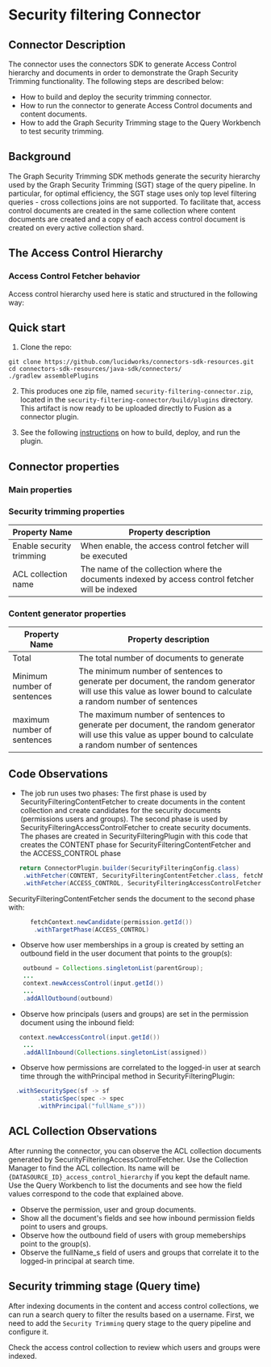 # Security filtering Connector

## Connector Description

The connector uses the connectors SDK to generate Access Control hierarchy and documents in order to demonstrate the 
Graph Security Trimming functionality.
The following steps are described below:
- How to build and deploy the security trimming connector.
- How to run the connector to generate Access Control documents and content documents.
- How to add the Graph Security Trimming stage to the Query Workbench to test security trimming.

## Background
The Graph Security Trimming SDK methods generate the security hierarchy used by the Graph Security Trimming (SGT)
stage of the query pipeline. In particular, for optimal efficiency, the SGT stage uses only top level filtering queries -
cross collections joins are not supported. To facilitate that, access control documents are created in the same collection where content
documents are created and a copy of each access control document is created on every active collection shard.

## The Access Control Hierarchy
 
### Access Control Fetcher behavior

Access control hierarchy used here is static and structured in the following way:


## Quick start

1. Clone the repo:
```
git clone https://github.com/lucidworks/connectors-sdk-resources.git
cd connectors-sdk-resources/java-sdk/connectors/
./gradlew assemblePlugins
```

2. This produces one zip file, named `security-filtering-connector.zip`, located in the `security-filtering-connector/build/plugins` directory.
This artifact is now ready to be uploaded directly to Fusion as a connector plugin.

3. See the following [instructions](../README.md) on how to build, deploy, and run the plugin.


## Connector properties

### Main properties

### Security trimming properties

|Property Name| Property description|
|---|---|
| Enable security trimming | When enable, the access control fetcher will be executed |
| ACL collection name | The name of the collection where the documents indexed by access control fetcher will be indexed |

### Content generator properties

|Property Name| Property description|
|---|---|
| Total | The total number of documents to generate |
| Minimum number of sentences | The minimum number of sentences to generate per document, the random generator will use this value as lower bound to calculate a random number of sentences|
| maximum number of sentences | The maximum number of sentences to generate per document, the random generator will use this value as upper bound to calculate a random number of sentences|

## Code Observations

- The job run uses two phases: The first phase is used by SecurityFilteringContentFetcher to create documents in the content collection
  and create candidates for the security documents (permissions users and groups). The second phase is used by 
  SecurityFilteringAccessControlFetcher to create security documents. The phases are created in SecurityFilteringPlugin with
  this code that creates the CONTENT phase for SecurityFilteringContentFetcher and the ACCESS_CONTROL phase 
```java
   return ConnectorPlugin.builder(SecurityFilteringConfig.class)
    .withFetcher(CONTENT, SecurityFilteringContentFetcher.class, fetchModule)
    .withFetcher(ACCESS_CONTROL, SecurityFilteringAccessControlFetcher.class, fetchModule)
```
SecurityFilteringContentFetcher sends the document to the second phase with:
```java
      fetchContext.newCandidate(permission.getId())
       .withTargetPhase(ACCESS_CONTROL)
```
- Observe how user memberships in a group is created by setting an outbound field in the user document that 
points to the group(s):
```java
    outbound = Collections.singletonList(parentGroup);
    ...
    context.newAccessControl(input.getId())
    ...
    .addAllOutbound(outbound)

```
- Observe how principals (users and groups) are set in the permission document using the inbound field:
```java
   context.newAccessControl(input.getId())
    ...
    .addAllInbound(Collections.singletonList(assigned))

```
- Observe how permissions are correlated to the logged-in user at search time through the withPrincipal method
in SecurityFilteringPlugin:
```java
  .withSecuritySpec(sf -> sf
        .staticSpec(spec -> spec
        .withPrincipal("fullName_s")))

```
## ACL Collection Observations
After running the connector, you can observe the ACL collection documents generated by SecurityFilteringAccessControlFetcher. Use the Collection Manager
to find the ACL collection. Its name will be `{DATASOURCE_ID}_access_control_hierarchy` if you kept the default name. 
Use the Query Workbench
to list the documents and see how the field values correspond to the code that explained above.

- Observe the permission, user and group documents.
- Show all the document's fields and see how inbound permission fields point to users and groups.
- Observe how the outbound field of users with group memeberships point to the group(s).
- Observe the fullName_s field of users and groups that correlate it to the logged-in principal at search time.

## Security trimming stage (Query time)

After indexing documents in the content and access control collections, we can run a search query to filter the results based on a username.
First, we need to add the `Security Trimming` query stage to the query pipeline and configure it.

Check the access control collection to review which users and groups were indexed.
